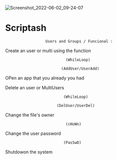 


![Screenshot_2022-06-02_09-24-07](https://user-images.githubusercontent.com/68873576/171576173-e8486db7-8bf6-4972-9106-02bc451d488d.png)





# Scriptash
                      Users and Groups / Funcional :

Create an user or multi using the function 
                               
                               (WhileLoop) 
                             
                             (AddUser/UserAdd) 



OPen an app that you already you had


Delete an user or MultiUsers

                              (WhileLoop)
            
                           (DelUser/UserDel)



Change the file's owner

                               (cHoWn)



Change the user password 
                                  
                              (PasSwD)
Shutdowon the system


